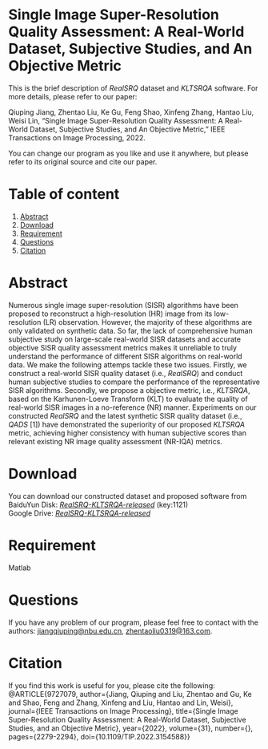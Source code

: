 # Single Image Super-Resolution Quality Assessment: A Real-World Dataset, Subjective Studies, and An Objective Metric
This is the brief description of *RealSRQ* dataset and *KLTSRQA* software. For more details, please refer to our paper:  

Qiuping Jiang, Zhentao Liu, Ke Gu, Feng Shao, Xinfeng Zhang, Hantao Liu, Weisi Lin, “Single Image Super-Resolution Quality Assessment: A Real-World Dataset, Subjective Studies, and An Objective Metric,”  IEEE Transactions on Image Processing, 2022.  

You can change our program as you like and use it anywhere, but please refer to its original source and cite our paper. 

# Table of content
1. [Abstract](#abstract)
2. [Download](#Download)
3. [Requirement](#requirement)
4. [Questions](#Questions)
5. [Citation](#Citation)

# Abstract
Numerous single image super-resolution (SISR) algorithms have been proposed to reconstruct a high-resolution (HR) image from its low-resolution (LR) observation. However, the majority of these algorithms are only validated on synthetic data. So far, the lack of comprehensive human subjective study on large-scale real-world SISR datasets and accurate objective SISR quality assessment metrics makes it unreliable to truly understand the performance of different SISR algorithms on real-world data. We make the following attemps tackle these two issues. Firstly, we construct a real-world SISR quality dataset (i.e., *RealSRQ*) and conduct human subjective studies to compare the performance of the representative SISR algorithms. Secondly, we propose a objective metric, i.e., *KLTSRQA*, based on the Karhunen-Loeve Transform (KLT) to evaluate the quality of real-world SISR images in a no-reference (NR) manner. Experiments on our constructed *RealSRQ* and the latest synthetic SISR quality dataset (i.e., *QADS* [1]) have demonstrated the superiority of our proposed *KLTSRQA* metric, achieving higher consistency with human subjective scores than relevant existing NR image quality assessment (NR-IQA) metrics.

# Download
You can download our constructed dataset and proposed software from  
BaiduYun Disk: [*RealSRQ-KLTSRQA-released*](https://pan.baidu.com/s/15ZgfpW1b2_gMAETBUeszSg) (key:1121)  
Google Drive: [*RealSRQ-KLTSRQA-released*](https://drive.google.com/drive/folders/1VTMBmxkZkZtbv_ONMME-7TRyfXNfRw9p?usp=sharing)

# Requirement
Matlab

# Questions
If you have any problem of our program, please feel free to contact with the authors: jiangqiuping@nbu.edu.cn, zhentaoliu0319@163.com.

# Citation
If you find this work is useful for you, please cite the following:
@ARTICLE{9727079,  author={Jiang, Qiuping and Liu, Zhentao and Gu, Ke and Shao, Feng and Zhang, Xinfeng and Liu, Hantao and Lin, Weisi},  journal={IEEE Transactions on Image Processing},   title={Single Image Super-Resolution Quality Assessment: A Real-World Dataset, Subjective Studies, and an Objective Metric},   year={2022},  volume={31},  number={},  pages={2279-2294},  doi={10.1109/TIP.2022.3154588}}


 
